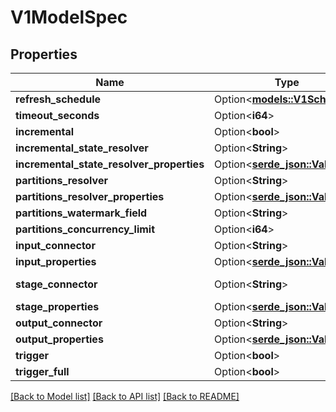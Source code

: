 # V1ModelSpec

## Properties

Name | Type | Description | Notes
------------ | ------------- | ------------- | -------------
**refresh_schedule** | Option<[**models::V1Schedule**](v1Schedule.md)> |  | [optional]
**timeout_seconds** | Option<**i64**> |  | [optional]
**incremental** | Option<**bool**> |  | [optional]
**incremental_state_resolver** | Option<**String**> |  | [optional]
**incremental_state_resolver_properties** | Option<[**serde_json::Value**](.md)> |  | [optional]
**partitions_resolver** | Option<**String**> |  | [optional]
**partitions_resolver_properties** | Option<[**serde_json::Value**](.md)> |  | [optional]
**partitions_watermark_field** | Option<**String**> |  | [optional]
**partitions_concurrency_limit** | Option<**i64**> |  | [optional]
**input_connector** | Option<**String**> |  | [optional]
**input_properties** | Option<[**serde_json::Value**](.md)> |  | [optional]
**stage_connector** | Option<**String**> | stage_connector is optional. | [optional]
**stage_properties** | Option<[**serde_json::Value**](.md)> |  | [optional]
**output_connector** | Option<**String**> |  | [optional]
**output_properties** | Option<[**serde_json::Value**](.md)> |  | [optional]
**trigger** | Option<**bool**> |  | [optional]
**trigger_full** | Option<**bool**> |  | [optional]

[[Back to Model list]](../README.md#documentation-for-models) [[Back to API list]](../README.md#documentation-for-api-endpoints) [[Back to README]](../README.md)


